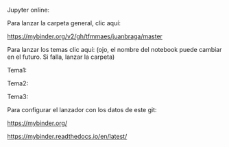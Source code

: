 Jupyter online:

Para lanzar la carpeta general, clic aquí:

https://mybinder.org/v2/gh/tfmmaes/juanbraga/master

Para lanzar los temas clic aquí: (ojo, el nombre del notebook puede cambiar en el futuro. Si falla, lanzar la carpeta)

Tema1: 

Tema2: 

Tema3:


Para configurar el lanzador con los datos de este git: 

https://mybinder.org/

https://mybinder.readthedocs.io/en/latest/

